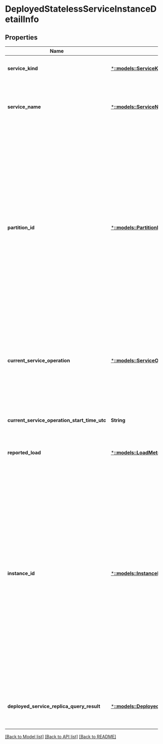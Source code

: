 # DeployedStatelessServiceInstanceDetailInfo

## Properties
Name | Type | Description | Notes
------------ | ------------- | ------------- | -------------
**service_kind** | [***::models::ServiceKind**](ServiceKind.md) | The kind of service (Stateless or Stateful). | [default to null]
**service_name** | [***::models::ServiceName**](ServiceName.md) | Full hierarchical name of the service in URI format starting with &#x60;fabric:&#x60;. | [optional] [default to null]
**partition_id** | [***::models::PartitionId**](PartitionId.md) | An internal ID used by Service Fabric to uniquely identify a partition. This is a randomly generated GUID when the service was created. The partition ID is unique and does not change for the lifetime of the service. If the same service was deleted and recreated the IDs of its partitions would be different. | [optional] [default to null]
**current_service_operation** | [***::models::ServiceOperationName**](ServiceOperationName.md) | Specifies the current active life-cycle operation on a stateful service replica or stateless service instance. | [optional] [default to null]
**current_service_operation_start_time_utc** | **String** | The start time of the current service operation in UTC format. | [optional] [default to null]
**reported_load** | [***::models::LoadMetricReportInfoList**](LoadMetricReportInfoList.md) | List of load reported by replica. | [optional] [default to null]
**instance_id** | [***::models::InstanceId**](InstanceId.md) | Id of a stateless service instance. InstanceId is used by Service Fabric to uniquely identify an instance of a partition of a stateless service. It is unique within a partition and does not change for the lifetime of the instance. If the instance has failed over on the same or different node, it will get a different value for the InstanceId. | [optional] [default to null]
**deployed_service_replica_query_result** | [***::models::DeployedStatelessServiceInstanceInfo**](DeployedStatelessServiceInstanceInfo.md) | Information about a stateless service instance deployed on a node. | [optional] [default to null]

[[Back to Model list]](../README.md#documentation-for-models) [[Back to API list]](../README.md#documentation-for-api-endpoints) [[Back to README]](../README.md)


